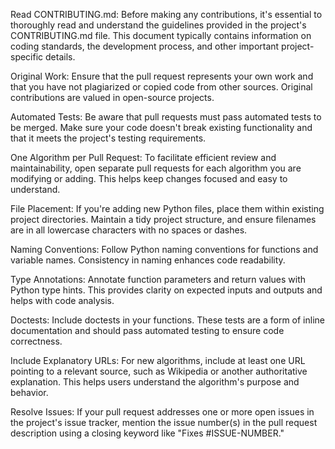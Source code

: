 Read CONTRIBUTING.md: Before making any contributions, it's essential to thoroughly read and understand the guidelines provided in the project's CONTRIBUTING.md file. This document typically contains information on coding standards, the development process, and other important project-specific details.

Original Work: Ensure that the pull request represents your own work and that you have not plagiarized or copied code from other sources. Original contributions are valued in open-source projects.

Automated Tests: Be aware that pull requests must pass automated tests to be merged. Make sure your code doesn't break existing functionality and that it meets the project's testing requirements.

One Algorithm per Pull Request: To facilitate efficient review and maintainability, open separate pull requests for each algorithm you are modifying or adding. This helps keep changes focused and easy to understand.

File Placement: If you're adding new Python files, place them within existing project directories. Maintain a tidy project structure, and ensure filenames are in all lowercase characters with no spaces or dashes.

Naming Conventions: Follow Python naming conventions for functions and variable names. Consistency in naming enhances code readability.

Type Annotations: Annotate function parameters and return values with Python type hints. This provides clarity on expected inputs and outputs and helps with code analysis.

Doctests: Include doctests in your functions. These tests are a form of inline documentation and should pass automated testing to ensure code correctness.

Include Explanatory URLs: For new algorithms, include at least one URL pointing to a relevant source, such as Wikipedia or another authoritative explanation. This helps users understand the algorithm's purpose and behavior.

Resolve Issues: If your pull request addresses one or more open issues in the project's issue tracker, mention the issue number(s) in the pull request description using a closing keyword like "Fixes #ISSUE-NUMBER."
